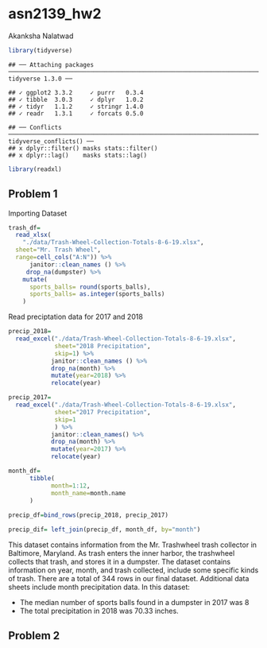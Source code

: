 asn2139\_hw2
================
Akanksha Nalatwad

``` r
library(tidyverse)
```

    ## ── Attaching packages ─────────────────────────────────────────────────────────────────────────────────────────── tidyverse 1.3.0 ──

    ## ✓ ggplot2 3.3.2     ✓ purrr   0.3.4
    ## ✓ tibble  3.0.3     ✓ dplyr   1.0.2
    ## ✓ tidyr   1.1.2     ✓ stringr 1.4.0
    ## ✓ readr   1.3.1     ✓ forcats 0.5.0

    ## ── Conflicts ────────────────────────────────────────────────────────────────────────────────────────────── tidyverse_conflicts() ──
    ## x dplyr::filter() masks stats::filter()
    ## x dplyr::lag()    masks stats::lag()

``` r
library(readxl)
```

## Problem 1

Importing Dataset

``` r
trash_df=
  read_xlsx(
    "./data/Trash-Wheel-Collection-Totals-8-6-19.xlsx",
  sheet="Mr. Trash Wheel",
  range=cell_cols("A:N")) %>% 
      janitor::clean_names () %>% 
     drop_na(dumpster) %>% 
    mutate(
      sports_balls= round(sports_balls),
      sports_balls= as.integer(sports_balls)
    )
```

Read preciptation data for 2017 and 2018

``` r
precip_2018=
  read_excel("./data/Trash-Wheel-Collection-Totals-8-6-19.xlsx",
             sheet="2018 Precipitation",
             skip=1) %>% 
            janitor::clean_names () %>% 
            drop_na(month) %>% 
            mutate(year=2018) %>% 
            relocate(year)

precip_2017=
  read_excel("./data/Trash-Wheel-Collection-Totals-8-6-19.xlsx",
             sheet="2017 Precipitation",
             skip=1
             ) %>% 
            janitor::clean_names() %>% 
            drop_na(month) %>% 
            mutate(year=2017) %>% 
            relocate(year)
```

``` r
month_df=
      tibble(
            month=1:12,
            month_name=month.name
      )
        
precip_df=bind_rows(precip_2018, precip_2017)

precip_dif= left_join(precip_df, month_df, by="month")
```

This dataset contains information from the Mr. Trashwheel trash
collector in Baltimore, Maryland. As trash enters the inner harbor, the
trashwheel collects that trash, and stores it in a dumpster. The dataset
contains information on year, month, and trash collected, include some
specific kinds of trash. There are a total of 344 rows in our final
dataset. Additional data sheets include month precipitation data. In
this dataset:

  - The median number of sports balls found in a dumpster in 2017 was 8
  - The total precipitation in 2018 was 70.33 inches.

## Problem 2

